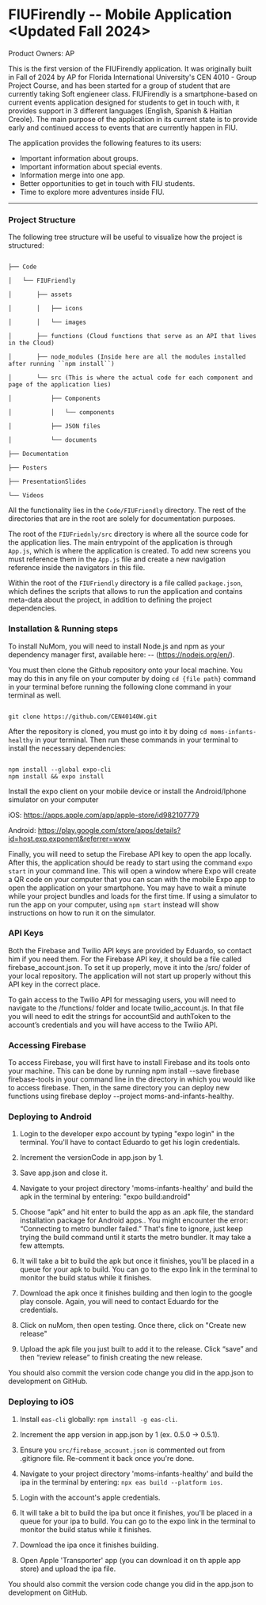 # FIUFirendly -- Mobile Application <Updated Fall 2024>

Product Owners: AP


This is the first version of the FIUFirendly application. It was originally built in Fall of 2024 by AP for Florida International University's CEN 4010 - Group Project Course, and has been started for a group of student that are currently taking Soft engieneer class. FIUFirendly is a smartphone-based on current events application designed for students to get in touch with, it provides support in 3 different languages (English, Spanish & Haitian Creole). The main purpose of the application in its current state is to provide early and continued access to events that are currently happen in FIU.

The application provides the following features to its users:

- Important information about groups.
- Important information about special events.
- Information merge into one app.
- Better opportunities to get in touch with FIU students.
- Time to explore more adventures inside FIU.

---

### Project Structure

The following tree structure will be useful to visualize how the project is structured:

```

├── Code

│   └── FIUFriendly

│       ├── assets

│       │   ├── icons

│       │   └── images

│       ├── functions (Cloud functions that serve as an API that lives in the Cloud)

│       ├── node_modules (Inside here are all the modules installed after running ``npm install``)

│       └── src (This is where the actual code for each component and page of the application lies)

│           ├── Components

│           │   └── components

│           ├── JSON files

│           └── documents

├── Documentation

├── Posters

├── PresentationSlides

└── Videos

```

All the functionality lies in the `Code/FIUFriendly` directory. The rest of the directories that are in the root are solely for documentation purposes.

The root of the `FIUFriednly/src` directory is where all the source code for the application lies. The main entrypoint of the application is through `App.js`, which is where the application is created. To add new screens you must reference them in the `App.js` file and create a new navigation reference inside the navigators in this file.

Within the root of the `FIUFriendly` directory is a file called `package.json`, which defines the scripts that allows to run the application and contains meta-data about the project, in addition to defining the project dependencies.

### Installation & Running steps

To install NuMom, you will need to install Node.js and npm as your dependency manager first, available here: -- (https://nodejs.org/en/).

You must then clone the Github repository onto your local machine. You may do this in any file on your computer by doing `cd {file path}` command in your terminal before running the following clone command in your terminal as well.

```

git clone https://github.com/CEN40140W.git

```

After the repository is cloned, you must go into it by doing `cd moms-infants-healthy` in your terminal. Then run these commands in your terminal to install the necessary dependencies:

```

npm install --global expo-cli
npm install && expo install

```

Install the expo client on your mobile device or install the Android/Iphone simulator on your computer

iOS: https://apps.apple.com/app/apple-store/id982107779

Android: https://play.google.com/store/apps/details?id=host.exp.exponent&referrer=www

Finally, you will need to setup the Firebase API key to open the app locally. After this, the application should be ready to start using the command `expo start` in your command line. This will open a window where Expo will create a QR code on your computer that you can scan with the mobile Expo app to open the application on your smartphone. You may have to wait a minute while your project bundles and loads for the first time. If using a simulator to run the app on your computer, using `npm start` instead will show instructions on how to run it on the simulator.

### API Keys

Both the Firebase and Twilio API keys are provided by Eduardo, so contact him if you need them. For the Firebase API key, it should be a file called firebase_account.json. To set it up properly, move it into the /src/ folder of your local repository. The application will not start up properly without this API key in the correct place.

To gain access to the Twilio API for messaging users, you will need to navigate to the /functions/ folder and locate twilio_account.js. In that file you will need to edit the strings for accountSid and authToken to the account’s credentials and you will have access to the Twilio API.

### Accessing Firebase

To access Firebase, you will first have to install Firebase and its tools onto your machine. This can be done by running npm install --save firebase firebase-tools in your command line in the directory in which you would like to access firebase. Then, in the same directory you can deploy new functions using firebase deploy --project moms-and-infants-healthy.

### Deploying to Android

1. Login to the developer expo account by typing "expo login" in the terminal. You'll have to contact Eduardo to get his login credentials.

2. Increment the versionCode in app.json by 1.

3. Save app.json and close it.

4. Navigate to your project directory 'moms-infants-healthy' and build the apk in the terminal by entering: "expo build:android"

5. Choose “apk” and hit enter to build the app as an .apk file, the standard installation package for Android apps..
   You might encounter the error: “Connecting to metro bundler failed.” That's fine to ignore, just keep trying the build command until it starts the metro bundler. It may take a few attempts.

6. It will take a bit to build the apk but once it finishes, you'll be placed in a queue for your apk to build. You can go to the expo link in the terminal to monitor the build status while it finishes.

7. Download the apk once it finishes building and then login to the google play console. Again, you will need to contact Eduardo for the credentials.

8. Click on nuMom, then open testing. Once there, click on "Create new release"

9. Upload the apk file you just built to add it to the release. Click “save” and then “review release” to finish creating the new release.

You should also commit the version code change you did in the app.json to development on GitHub.

### Deploying to iOS

1. Install `eas-cli` globally: `npm install -g eas-cli`.

2. Increment the app version in app.json by 1 (ex. 0.5.0 -> 0.5.1).

3. Ensure you `src/firebase_account.json` is commented out from .gitignore file. Re-comment it back once you're done.

4. Navigate to your project directory 'moms-infants-healthy' and build the ipa in the terminal by entering: `npx eas build --platform ios`.

5. Login with the account's apple credentials.

6. It will take a bit to build the ipa but once it finishes, you'll be placed in a queue for your ipa to build. You can go to the expo link in the terminal to monitor the build status while it finishes.

7. Download the ipa once it finishes building.

8. Open Apple 'Transporter' app (you can download it on th apple app store) and upload the ipa file.

You should also commit the version code change you did in the app.json to development on GitHub.
